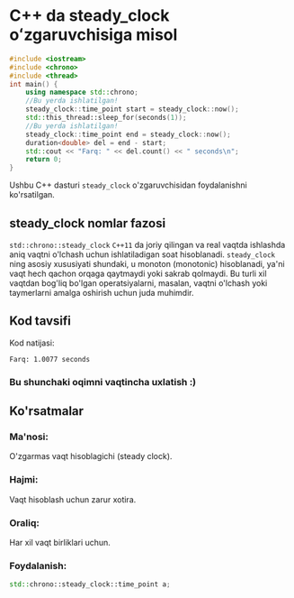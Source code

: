 # C++ da steady_clock oʻzgaruvchisiga misol
```cpp
#include <iostream>
#include <chrono>
#include <thread>
int main() {
    using namespace std::chrono;
    //Bu yerda ishlatilgan!
    steady_clock::time_point start = steady_clock::now();
    std::this_thread::sleep_for(seconds(1));
    //Bu yerda ishlatilgan!
    steady_clock::time_point end = steady_clock::now();
    duration<double> del = end - start;
    std::cout << "Farq: " << del.count() << " seconds\n";
    return 0;
}

```
Ushbu C++ dasturi `steady_clock` o'zgaruvchisidan foydalanishni ko'rsatilgan.
## steady_clock nomlar fazosi
`std::chrono::steady_clock` `C++11` da joriy qilingan va real vaqtda ishlashda aniq vaqtni o'lchash uchun ishlatiladigan soat hisoblanadi. 
`steady_clock` ning asosiy xususiyati shundaki, u monoton (monotonic) hisoblanadi, ya'ni vaqt hech qachon orqaga qaytmaydi yoki sakrab qolmaydi. 
Bu turli xil vaqtdan bog'liq bo'lgan operatsiyalarni, masalan, vaqtni o'lchash yoki taymerlarni amalga oshirish uchun juda muhimdir.
## Kod tavsifi
Kod natijasi:
```console
Farq: 1.0077 seconds

```
### Bu shunchaki oqimni vaqtincha uxlatish :)
## Ko'rsatmalar
### Ma'nosi:
O'zgarmas vaqt hisoblagichi (steady clock).
### Hajmi:
Vaqt hisoblash uchun zarur xotira.
### Oraliq:
Har xil vaqt birliklari uchun.
### Foydalanish:
```cpp
std::chrono::steady_clock::time_point a;
```
